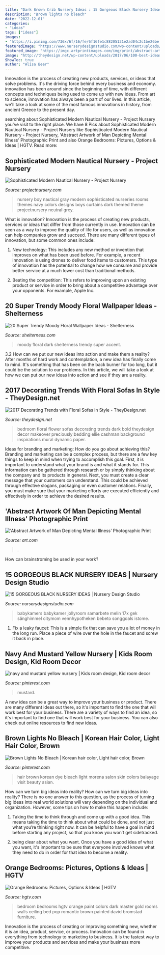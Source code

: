 ```yaml
---
title: "Dark Brown Crib Nursery Ideas : 15 Gorgeous Black Nursery Ideas"
description: "Brown lights no bleach"
date: "2022-12-01"
categories:
- "ideas"
tags: ["ideas"]
images:
- "https://i.pinimg.com/736x/6f/16/fe/6f16fe1c88205131e2ad04c2c1be26be.jpg"
featuredImage: "https://www.nurserydesignstudio.com/wp-content/uploads/2020/05/BLACK-NURSERY-IDEAS-16-500x750.png"
featured_image: "https://imgc.artprintimages.com/img/print/abstract-artwork-of-man-depicting-mental-illness_u-l-pzf8xx0.jpg?h=550&amp;p=0&amp;w=550&amp;background=fbfbfb"
image: "http://theydesign.net/wp-content/uploads/2017/06/100-best-ideas-about-floral-bedroom-on-they-design-floral-bedroom-for-floral-bedroom-2017-decorating-trends-with-floral-sofas-in-style.jpg"
ShowToc: true
author: "Alisa Beer"
---
```



Innovation is the process of creating new products, services, or ideas that solve problems. It's the driving force behind every business and economy. innovation has been around since the beginning of time, with different concepts and techniques being used to come up with new ideas. From art to science, innovation has always been a part of our lives. In this article, we'll take a look at some of the most famous innovations in history, from ancient Greece to the present day.

	

		
searching about Sophisticated Modern Nautical Nursery - Project Nursery you've visit to the right place. We have 8 Pics about Sophisticated Modern Nautical Nursery - Project Nursery like Sophisticated Modern Nautical Nursery - Project Nursery, &#039;Abstract Artwork of Man Depicting Mental Illness&#039; Photographic Print and also Orange Bedrooms: Pictures, Options &amp; Ideas | HGTV. Read more:
		
    
## Sophisticated Modern Nautical Nursery - Project Nursery

<img loading=lazy src="http://projectnursery.com/wp-content/uploads/2015/01/Hampton-Newborn-0049.jpg" onerror="this.onerror=null;this.src='https://tse3.mm.bing.net/th?id=OIP.-vAF0Sjatn69A8ZpFg3SOgHaLG&amp;pid=15.1';" alt="Sophisticated Modern Nautical Nursery - Project Nursery">

_Source: projectnursery.com_

>nursery boy nautical gray modern sophisticated nurseries rooms themes navy colors designs boys curtains dark themed theme projectnursery neutral grey. 

	

What is innovation?
Innovation is the process of creating new products, services or ideas that differ from those currently in use. Innovation can be seen as a way to improve the quality of life for users, as well as innovation can help companies grow and succeed. There are many different types of innovation, but some common ones include:
1. New technology: This includes any new method or invention that improves on what has been used before. For example, a recent innovation is using drones to deliver food items to customers. This type of innovation has the potential to change how we consume and provide better service at a much lower cost than traditional methods.

2. Beating the competition: This refers to improving upon an existing product or service in order to bring about a competitive advantage over your opponents. For example, Apple Inc.

    
## 20 Super Trendy Moody Floral Wallpaper Ideas - Shelterness

<img loading=lazy src="https://i.shelterness.com/2017/05/11-a-gorgeous-moody-floral-wall-looking-like-an-antique-painting.jpg" onerror="this.onerror=null;this.src='https://tse2.mm.bing.net/th?id=OIP.NfDQjy5ldOHFtHeDRU3gQQHaLG&amp;pid=15.1';" alt="20 Super Trendy Moody Floral Wallpaper Ideas - Shelterness">

_Source: shelterness.com_

>moody floral dark shelterness trendy super accent. 

	

3.2 How can we put our new ideas into action and make them a reality?
After months of hard work and contemplation, a new idea has finally come to mind. It's something that has been on the back burner for too long, but it could be the solution to our problems. In this article, we will take a look at how we can put our new ideas into action and see if they are a reality.

    
## 2017 Decorating Trends With Floral Sofas In Style - TheyDesign.net

<img loading=lazy src="http://theydesign.net/wp-content/uploads/2017/06/100-best-ideas-about-floral-bedroom-on-they-design-floral-bedroom-for-floral-bedroom-2017-decorating-trends-with-floral-sofas-in-style.jpg" onerror="this.onerror=null;this.src='https://tse4.mm.bing.net/th?id=OIP.TgNyFahxqZvHNokJ7wF-QwHaLH&amp;pid=15.1';" alt="2017 Decorating Trends with Floral Sofas in Style - TheyDesign.net">

_Source: theydesign.net_

>bedroom floral flower sofas decorating trends dark bold theydesign decor makeover preciously bedding ellie cashman background inspirations mural dynamic paper. 

	

Ideas for branding and marketing: How do you go about achieving this?
Branding and marketing can be a complex process, but there are a few key things to keep in mind when trying to accomplish this goal. First, it is important to understand what your brand is and what it stands for. This information can be gathered through research or by simply thinking about the company and its products in general. Next, you must create a clear message that your customers can understand. This could be achieved through effective slogans, packaging or even customer relations. Finally, you must make sure that your marketing efforts are executed efficiently and effectively in order to achieve the desired results.

    
## &#039;Abstract Artwork Of Man Depicting Mental Illness&#039; Photographic Print

<img loading=lazy src="https://imgc.artprintimages.com/img/print/abstract-artwork-of-man-depicting-mental-illness_u-l-pzf8xx0.jpg?h=550&amp;p=0&amp;w=550&amp;background=fbfbfb" onerror="this.onerror=null;this.src='https://tse2.mm.bing.net/th?id=OIP.vST_tMT3VsQh_6cooScm1gAAAA&amp;pid=15.1';" alt="&#039;Abstract Artwork of Man Depicting Mental Illness&#039; Photographic Print">

_Source: art.com_

>. 

	

How can brainstroming be used in your work?
 

    
## 15 GORGEOUS BLACK NURSERY IDEAS | Nursery Design Studio

<img loading=lazy src="https://www.nurserydesignstudio.com/wp-content/uploads/2020/05/BLACK-NURSERY-IDEAS-16-500x750.png" onerror="this.onerror=null;this.src='https://tse1.mm.bing.net/th?id=OIP.gIb60HuC8sbqhhMho6BDGgHaLH&amp;pid=15.1';" alt="15 GORGEOUS BLACK NURSERY IDEAS | Nursery Design Studio">

_Source: nurserydesignstudio.com_

>babykamers babykamer jollyroom samarbete melin 17x gek sänghimmel citymom vennhypotheken bebeto songgoals istome. 

	

1. Fix a leaky faucet: This is a simple fix that can save you a lot of money in the long run. Place a piece of wire over the hole in the faucet and screw it back in place.

    
## Navy And Mustard Yellow Nursery | Kids Room Design, Kid Room Decor

<img loading=lazy src="https://i.pinimg.com/736x/6f/16/fe/6f16fe1c88205131e2ad04c2c1be26be.jpg" onerror="this.onerror=null;this.src='https://tse1.mm.bing.net/th?id=OIP.Z1QFmGqTvi2ifQ_ngFy1iwHaLH&amp;pid=15.1';" alt="navy and mustard yellow nursery | Kids room design, Kid room decor">

_Source: pinterest.com_

>mustard. 

	

A new idea can be a great way to improve your business or product. There are many different ideas out there, so it's important to find the one that will work best for your business. There are a variety of ways to find an idea, so it's important to find one that will work best for your business. You can also check out online resources to find new ideas.

    
## Brown Lights No Bleach | Korean Hair Color, Light Hair Color, Brown

<img loading=lazy src="https://i.pinimg.com/736x/3d/11/15/3d1115e745d03c04e3dbb43767902828.jpg" onerror="this.onerror=null;this.src='https://tse2.mm.bing.net/th?id=OIP.Lci9nvOZAJO5ogcH9jK6RgHaJQ&amp;pid=15.1';" alt="Brown Lights No Bleach | Korean hair color, Light hair color, Brown">

_Source: pinterest.com_

>hair brown korean dye bleach light morena salon skin colors balayage visit beauty asian. 

	

How can we turn big ideas into reality?
How can we turn big ideas into reality? There is no one answer to this question, as the process of turning big ideas into real world solutions will vary depending on the individual and organization. However, some tips on how to make this happen include:
1) Taking the time to think through and come up with a good idea. This means taking the time to think about what could be done, and not just what you’re thinking right now. It can be helpful to have a goal in mind before starting any project, so that you know you won’t get sidetracked.

2) being clear about what you want. Once you have a good idea of what you want, it's important to be sure that everyone involved knows what they need to do in order for that idea to become a reality.

    
## Orange Bedrooms: Pictures, Options &amp; Ideas | HGTV

<img loading=lazy src="http://hgtvhome.sndimg.com/content/dam/images/hgrm/fullset/2013/8/2/0/HCLRS1011_Black-Bedroom-2_4x3.jpg.rend.hgtvcom.1280.960.jpeg" onerror="this.onerror=null;this.src='https://tse1.mm.bing.net/th?id=OIP.W7dTvNebDey1lbp1ha1WqAHaFj&amp;pid=15.1';" alt="Orange Bedrooms: Pictures, Options &amp; Ideas | HGTV">

_Source: hgtv.com_

>bedroom bedrooms hgtv orange paint colors dark master gold rooms walls ceiling bed pop romantic brown painted david bromstad furniture. 

	

Innovation is the process of creating or improving something new, whether it is an idea, product, service, or process. Innovation can be found in everything from technology to marketing to business. It is the fastest way to improve your products and services and make your business more competitive.

